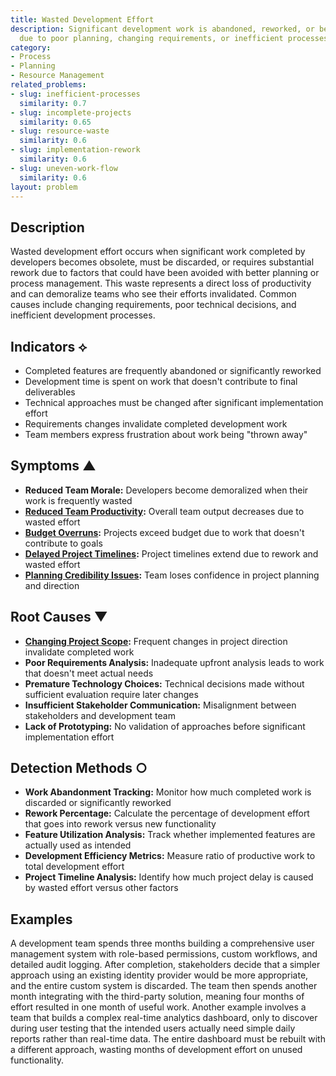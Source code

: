 ```yaml
---
title: Wasted Development Effort
description: Significant development work is abandoned, reworked, or becomes obsolete
  due to poor planning, changing requirements, or inefficient processes.
category:
- Process
- Planning
- Resource Management
related_problems:
- slug: inefficient-processes
  similarity: 0.7
- slug: incomplete-projects
  similarity: 0.65
- slug: resource-waste
  similarity: 0.6
- slug: implementation-rework
  similarity: 0.6
- slug: uneven-work-flow
  similarity: 0.6
layout: problem
---
```


## Description

Wasted development effort occurs when significant work completed by developers becomes obsolete, must be discarded, or requires substantial rework due to factors that could have been avoided with better planning or process management. This waste represents a direct loss of productivity and can demoralize teams who see their efforts invalidated. Common causes include changing requirements, poor technical decisions, and inefficient development processes.

## Indicators ⟡

- Completed features are frequently abandoned or significantly reworked
- Development time is spent on work that doesn't contribute to final deliverables
- Technical approaches must be changed after significant implementation effort
- Requirements changes invalidate completed development work
- Team members express frustration about work being "thrown away"

## Symptoms ▲

- **Reduced Team Morale:** Developers become demoralized when their work is frequently wasted
- **[Reduced Team Productivity](reduced-team-productivity.md):** Overall team output decreases due to wasted effort
- **[Budget Overruns](budget-overruns.md):** Projects exceed budget due to work that doesn't contribute to goals
- **[Delayed Project Timelines](delayed-project-timelines.md):** Project timelines extend due to rework and wasted effort
- **[Planning Credibility Issues](planning-credibility-issues.md):** Team loses confidence in project planning and direction

## Root Causes ▼

- **[Changing Project Scope](changing-project-scope.md):** Frequent changes in project direction invalidate completed work
- **Poor Requirements Analysis:** Inadequate upfront analysis leads to work that doesn't meet actual needs
- **Premature Technology Choices:** Technical decisions made without sufficient evaluation require later changes
- **Insufficient Stakeholder Communication:** Misalignment between stakeholders and development team
- **Lack of Prototyping:** No validation of approaches before significant implementation effort

## Detection Methods ○

- **Work Abandonment Tracking:** Monitor how much completed work is discarded or significantly reworked
- **Rework Percentage:** Calculate the percentage of development effort that goes into rework versus new functionality
- **Feature Utilization Analysis:** Track whether implemented features are actually used as intended
- **Development Efficiency Metrics:** Measure ratio of productive work to total development effort
- **Project Timeline Analysis:** Identify how much project delay is caused by wasted effort versus other factors

## Examples

A development team spends three months building a comprehensive user management system with role-based permissions, custom workflows, and detailed audit logging. After completion, stakeholders decide that a simpler approach using an existing identity provider would be more appropriate, and the entire custom system is discarded. The team then spends another month integrating with the third-party solution, meaning four months of effort resulted in one month of useful work. Another example involves a team that builds a complex real-time analytics dashboard, only to discover during user testing that the intended users actually need simple daily reports rather than real-time data. The entire dashboard must be rebuilt with a different approach, wasting months of development effort on unused functionality.